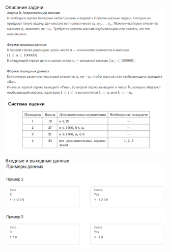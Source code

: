 Описание задачи
![alt text](description.png "Описанние задачи")

Входные и выходные данные
![alt text](output.png 'Входные и выходные данные')
